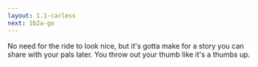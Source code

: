 ```yaml
---
layout: 1.1-carless
next: 1b2a-go
---
```

No need for the ride to look nice, but it's gotta make for a story you can share with your pals later. You throw out your thumb like it's a thumbs up.